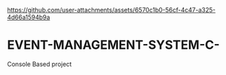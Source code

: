 

https://github.com/user-attachments/assets/6570c1b0-56cf-4c47-a325-4d66a1594b9a

# EVENT-MANAGEMENT-SYSTEM-C-
Console Based project
